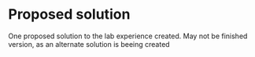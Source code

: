 # Proposed solution

One proposed solution to the lab experience created. May not be finished version, as an alternate solution is beeing created
